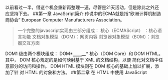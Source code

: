 以前看过一半，借这个机会重新再整理一遍，尽管是21天活动，但是除此之外还应坚持下去。
##第一章  JavaScript简介
传说中的ECMA就是指“欧洲计算机制造商协会” European Computer Manufacturers Association。
>一个完整的javascript实现由三部分组成：
>核心（ECMAScript） ：核心语言功能
>文档对象模型（DOM）：网页内容
>浏览器对象模型（BOM）：浏览器交互方面

DOM1 级由两个模块组成： DOM*_****``____``__****_*
核心（DOM Core）和 DOM HTML。其中， DOM 核心规定的是如何映射基于 XML 的文档结构，以便
简化对文档中任意部分的访问和操作。 DOM HTML 模块则在 DOM 核心的基础上加以扩展，添加了针
对 HTML 的对象和方法。
##第二章 在 HTML 中使用 JavaScript
<Script>的六个属性
>async 异步 立即下载脚本，但不妨碍其他页面操作，只对外部脚本有效。可选。建议异步脚本不要在加载期间修改 DOM。
>charset 多被浏览器忽略，故少用。
>defer 脚本可延迟到文档被完全解析或显示后再执行，同async一样，只适用于外部脚本文件。设置，则立即下载，但延迟执行（最好只包含一个延迟脚本。）
>language  废用
>src 选用
>type 可选  脚本语言的内容类型，并非必须，两种方法（内、外部）
要按照标准版写。
若不存在defer和async属性，浏览器会按照<script>在页面中出现的先后顺序一次解析。
<script>一般放在<body>后面
异步脚本会在页面的load事件之前执行。
注意在XHTML中的写法：以小于号为例，可用CData片段><![CDATA[ 代码]]，部分浏览器不识别，可注释掉。
尽可能使用外部文件：可维护性、可缓存、适应未来。最好只包含一个延迟脚本
最初的两种文档模式：混杂模式、标准模式、准标准模式。
若文档开始未声明，则所有浏览器默认开启混杂模式（不推荐）。
<noscript>

## 第三章 基本概念
###语法
 ECMAScript区分大小写
 标识符：变量、函数、属性的名字，或函数的参数。驼峰大小写方式。（第一个小写，其他的单词首字母大写）
 注释：单行  //注释
 		块级注释/*
        		*多行（这两行非必须，提高可读性）
                *块级
                */
严格模式"use strict"
始终在控制语句中使用代码块
关键字、标识符，慎用
松散类型：可保存任何类型的数据。
在局部作用域中定义的全局变量很难维护
[^javaScript]
  var name="qian",
      age="12";

##几个重要的概念、注意事项
**宿主环境**、**ECMAScript各版本改进**
DOM：Document Object Model
局部变量、全局变量
省略 var 操作符可以定义全局变量

